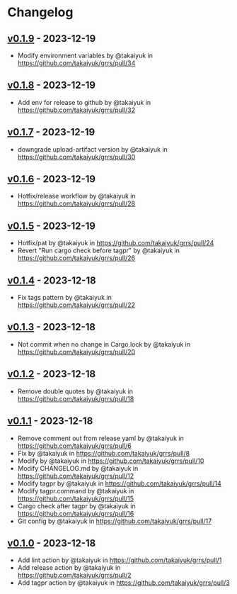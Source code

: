 # Changelog

## [v0.1.9](https://github.com/takaiyuk/grrs/compare/v0.1.8...v0.1.9) - 2023-12-19
- Modify environment variables by @takaiyuk in https://github.com/takaiyuk/grrs/pull/34

## [v0.1.8](https://github.com/takaiyuk/grrs/compare/v0.1.7...v0.1.8) - 2023-12-19
- Add env for release to github by @takaiyuk in https://github.com/takaiyuk/grrs/pull/32

## [v0.1.7](https://github.com/takaiyuk/grrs/compare/v0.1.6...v0.1.7) - 2023-12-19
- downgrade upload-artifact version by @takaiyuk in https://github.com/takaiyuk/grrs/pull/30

## [v0.1.6](https://github.com/takaiyuk/grrs/compare/v0.1.5...v0.1.6) - 2023-12-19
- Hotfix/release workflow by @takaiyuk in https://github.com/takaiyuk/grrs/pull/28

## [v0.1.5](https://github.com/takaiyuk/grrs/compare/v0.1.4...v0.1.5) - 2023-12-19
- Hotfix/pat by @takaiyuk in https://github.com/takaiyuk/grrs/pull/24
- Revert "Run cargo check before tagpr" by @takaiyuk in https://github.com/takaiyuk/grrs/pull/26

## [v0.1.4](https://github.com/takaiyuk/grrs/compare/v0.1.3...v0.1.4) - 2023-12-18
- Fix tags pattern by @takaiyuk in https://github.com/takaiyuk/grrs/pull/22

## [v0.1.3](https://github.com/takaiyuk/grrs/compare/v0.1.2...v0.1.3) - 2023-12-18
- Not commit when no change in Cargo.lock by @takaiyuk in https://github.com/takaiyuk/grrs/pull/20

## [v0.1.2](https://github.com/takaiyuk/grrs/compare/v0.1.1...v0.1.2) - 2023-12-18
- Remove double quotes by @takaiyuk in https://github.com/takaiyuk/grrs/pull/18

## [v0.1.1](https://github.com/takaiyuk/grrs/compare/v0.1.0...v0.1.1) - 2023-12-18
- Remove comment out from release yaml by @takaiyuk in https://github.com/takaiyuk/grrs/pull/6
- Fix by @takaiyuk in https://github.com/takaiyuk/grrs/pull/8
- Modify by @takaiyuk in https://github.com/takaiyuk/grrs/pull/10
- Modify CHANGELOG.md by @takaiyuk in https://github.com/takaiyuk/grrs/pull/12
- Modify tagpr by @takaiyuk in https://github.com/takaiyuk/grrs/pull/14
- Modify tagpr.command by @takaiyuk in https://github.com/takaiyuk/grrs/pull/15
- Cargo check after tagpr by @takaiyuk in https://github.com/takaiyuk/grrs/pull/16
- Git config by @takaiyuk in https://github.com/takaiyuk/grrs/pull/17

## [v0.1.0](https://github.com/takaiyuk/grrs/commits/v0.1.0) - 2023-12-18
- Add lint action by @takaiyuk in https://github.com/takaiyuk/grrs/pull/1
- Add release action by @takaiyuk in https://github.com/takaiyuk/grrs/pull/2
- Add tagpr action by @takaiyuk in https://github.com/takaiyuk/grrs/pull/3
